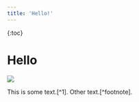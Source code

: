 ```yaml
---
title: 'Hello!'
---
```


{:toc}

#  Hello

<img src="https://pngimg.com/uploads/gold/gold_PNG11033.png">


This is some text.[^1]. Other text.[^footnote].

